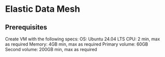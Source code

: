 # Elastic Data Mesh

## Prerequisites

Create VM with the following specs:
	OS: Ubuntu 24.04 LTS
	CPU: 2 min, max as required
	Memory: 4GB min, max as required
	Primary volume: 60GB
	Second volume: 200GB min, max as required
